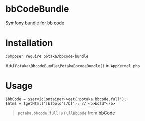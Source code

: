 # bbCodeBundle
Symfony bundle for [bb code](https://github.com/angelk/bbCode)

# Installation
```
composer require potaka/bbcode-bundle
```

Add `Potaka\BbcodeBundle\PotakaBbcodeBundle()` in `AppKernel.php`

# Usage
```
$bbCode = $servicContainer->get('potaka.bbcode.full');
$html = $getHtml('[b]bold"[/b]'); // <b>bold"</b>
```

> `potaka.bbcode.full` is `FullBbCode` from [bbCode](https://github.com/angelk/bbCode)
